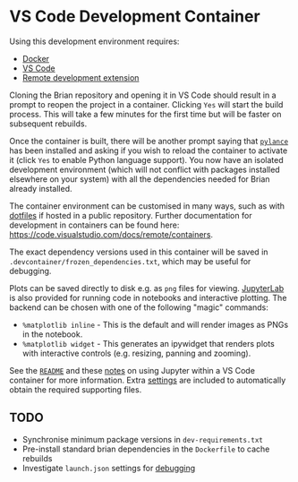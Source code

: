 VS Code Development Container
=============================

Using this development environment requires:
* [Docker](https://www.docker.com/get-started)
* [VS Code](https://code.visualstudio.com/)
* [Remote development extension](https://marketplace.visualstudio.com/items?itemName=ms-vscode-remote.vscode-remote-extensionpack)

Cloning the Brian repository and opening it in VS Code should result in a prompt to reopen the project in a container. Clicking `Yes` will start the build process. This will take a few minutes for the first time but will be faster on subsequent rebuilds. 

Once the container is built, there will be another prompt saying that [`pylance`](https://marketplace.visualstudio.com/items?itemName=ms-python.vscode-pylance) has been installed and asking if you wish to reload the container to activate it (click `Yes` to enable Python language support). You now have an isolated development environment (which will not conflict with packages installed elsewhere on your system) with all the dependencies needed for Brian already installed. 

The container environment can be customised in many ways, such as with [dotfiles](https://code.visualstudio.com/docs/remote/containers#_personalizing-with-dotfile-repositories) if hosted in a public repository. Further documentation for development in containers can be found here: https://code.visualstudio.com/docs/remote/containers.

The exact dependency versions used in this container will be saved in `.devcontainer/frozen_dependencies.txt`, which may be useful for debugging. 

Plots can be saved directly to disk e.g. as `png` files for viewing. [JupyterLab](https://jupyterlab.readthedocs.io/en/stable/) is also provided for running code in notebooks and interactive plotting. The backend can be chosen with one of the following "magic" commands:

* `%matplotlib inline` - This is the default and will render images as PNGs in the notebook.
* `%matplotlib widget` - This generates an ipywidget that renders plots with interactive controls (e.g. resizing, panning and zooming).

See the [`README`](https://github.com/matplotlib/ipympl) and these [notes](https://github.com/microsoft/vscode-jupyter/wiki/Using-%25matplotlib-widget-instead-of-%25matplotlib-notebook,tk,etc) on using Jupyter within a VS Code container for more information. Extra [settings](https://github.com/microsoft/vscode-jupyter/wiki/IPyWidget-Support-in-VS-Code-Python) are included to automatically obtain the required supporting files.  

TODO
----

* Synchronise minimum package versions in `dev-requirements.txt`
* Pre-install standard brian dependencies in the `Dockerfile` to cache rebuilds
* Investigate `launch.json` settings for [debugging](https://code.visualstudio.com/docs/editor/debugging)
